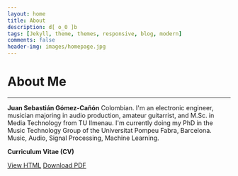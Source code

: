 ```yaml
---
layout: home
title: About
description: d[ o_0 ]b
tags: [Jekyll, theme, themes, responsive, blog, modern]
comments: false
header-img: images/homepage.jpg
---
```


# About Me

---

**Juan Sebastián Gómez-Cañón** Colombian. I'm an electronic engineer, musician majoring in audio production, amateur guitarrist, and M.Sc. in Media Technology from TU Ilmenau. I'm currently doing my PhD in the Music Technology Group of the Universitat Pompeu Fabra, Barcelona. Music, Audio, Signal Processing, Machine Learning.

**Curriculum Vitae (CV)**

<div markdown="0">
    <a href="{{ site.url }}/CV/" class="btn btn-info">View HTML</a>
    <a href="{{ site.url }}/downloads/CV.pdf" class="btn btn-success">Download PDF</a>
</div>
